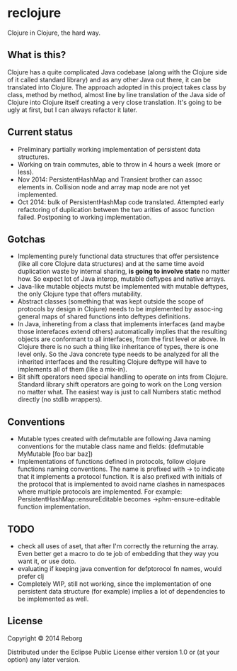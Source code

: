 # reclojure

Clojure in Clojure, the hard way.

## What is this?

Clojure has a quite complicated Java codebase (along with the Clojure side of it called standard library) and as any other Java out there, it can be translated into Clojure. The approach adopted in this project takes class by class, method by method, almost line by line translation of the Java side of Clojure into Clojure itself creating a very close translation. It's going to be ugly at first, but I can always refactor it later.

## Current status

* Preliminary partially working implementation of persistent data structures.
* Working on train commutes, able to throw in 4 hours a week (more or less).
* Nov 2014: PersistentHashMap and Transient brother can assoc elements in. Collision node and array map node are not yet implemented.
* Oct 2014: bulk of PersistentHashMap code translated. Attempted early refactoring of duplication between the two arities of assoc function failed. Postponing to working implementation.

## Gotchas

* Implementing purely functional data structures that offer persistence (like all core Clojure data structures) and at the same time avoid duplication waste by internal sharing, **is going to involve state** no matter how. So expect lot of Java interop, mutable deftypes and native arrays.
* Java-like mutable objects mutst be implemented with mutable deftypes, the only Clojure type that offers mutability.
* Abstract classes (something that was kept outside the scope of protocols by design in Clojure) needs to be implemented by assoc-ing general maps of shared functions into deftypes definitions.
* In Java, inhereting from a class that implements interfaces (and maybe those interefaces extend others) automatically implies that the resulting objects are conformant to all interfaces, from the first level or above. In Clojure there is no such a thing like inheritance of types, there is one level only. So the Java concrete type needs to be analyzed for all the inherited interfaces and the resulting Clojure deftype will have to implements all of them (like a mix-in).
* Bit shift operators need special handling to operate on ints from Clojure. Standard library shift operators are going to work on the Long version no matter what. The easiest way is just to call Numbers static method directly (no stdlib wrappers).

## Conventions

* Mutable types created with defmutable are following Java naming conventions for the mutable class name and fields: (defmutable MyMutable [foo bar baz])
* Implementations of functions defined in protocols, follow clojure functions naming conventions. The name is prefixed with -> to indicate that it implements a protocol function. It is also prefixed with initials of the protocol that is implemented to avoid name clashes in namespaces where multiple protocols are implemented. For example: PersistentHashMap::ensureEditable becomes ->phm-ensure-editable function implementation.

## TODO

* check all uses of aset, that after I'm correctly the returning the array. Even better get a macro to do te job of embedding that they way you want it, or use doto.
* evaluating if keeping java convention for defptorocol fn names, would prefer clj
* Completely WIP, still not working, since the implementation of one persistent data structure (for example) implies a lot of dependencies to be implemented as well.

## License

Copyright © 2014 Reborg

Distributed under the Eclipse Public License either version 1.0 or (at your option) any later version.
